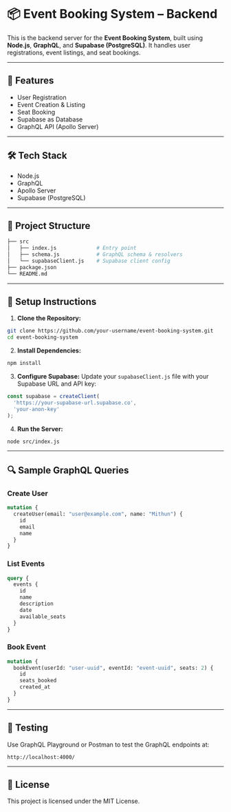 # 📦 Event Booking System – Backend

This is the backend server for the **Event Booking System**, built using **Node.js**, **GraphQL**, and **Supabase (PostgreSQL)**. It handles user registrations, event listings, and seat bookings.

---

## 🚀 Features

* User Registration
* Event Creation & Listing
* Seat Booking
* Supabase as Database
* GraphQL API (Apollo Server)

---

## 🛠️ Tech Stack

* Node.js
* GraphQL
* Apollo Server
* Supabase (PostgreSQL)

---

## 📁 Project Structure

```bash
├── src
│   ├── index.js             # Entry point
│   ├── schema.js            # GraphQL schema & resolvers
│   └── supabaseClient.js    # Supabase client config
├── package.json
└── README.md
```

---

## 🔧 Setup Instructions

1. **Clone the Repository:**

```bash
git clone https://github.com/your-username/event-booking-system.git
cd event-booking-system
```

2. **Install Dependencies:**

```bash
npm install
```

3. **Configure Supabase:**
   Update your `supabaseClient.js` file with your Supabase URL and API key:

```js
const supabase = createClient(
  'https://your-supabase-url.supabase.co',
  'your-anon-key'
);
```

4. **Run the Server:**

```bash
node src/index.js
```

---

## 🔍 Sample GraphQL Queries

### Create User

```graphql
mutation {
  createUser(email: "user@example.com", name: "Mithun") {
    id
    email
    name
  }
}
```

### List Events

```graphql
query {
  events {
    id
    name
    description
    date
    available_seats
  }
}
```

### Book Event

```graphql
mutation {
  bookEvent(userId: "user-uuid", eventId: "event-uuid", seats: 2) {
    id
    seats_booked
    created_at
  }
}
```

---

## 🧪 Testing

Use GraphQL Playground or Postman to test the GraphQL endpoints at:

```
http://localhost:4000/
```

---

## 🧾 License

This project is licensed under the MIT License.
